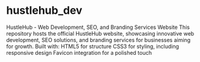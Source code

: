 # hustlehub_dev
HustleHub - Web Development, SEO, and Branding Services Website This repository hosts the official HustleHub website, showcasing innovative web development, SEO solutions, and branding services for businesses aiming for growth. Built with:  HTML5 for structure CSS3 for styling, including responsive design Favicon integration for a polished touch
